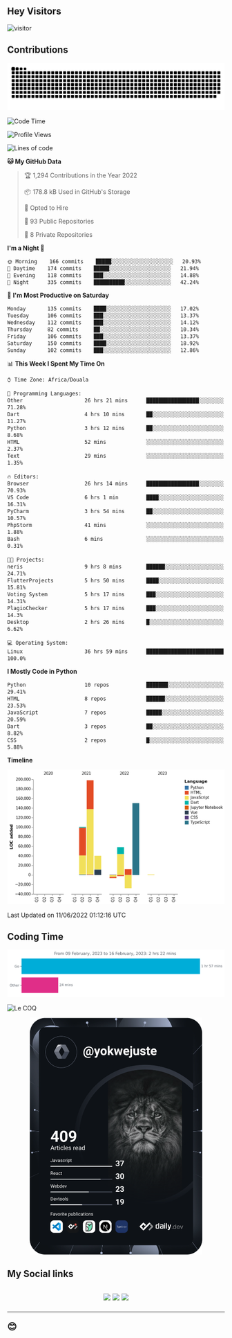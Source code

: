 ## Hey Visitors
![visitor](https://profile-counter.glitch.me/yokwejuste/count.svg)

## Contributions
<p align="center">
  <img src="https://raw.githubusercontent.com/yokwejuste/yokwejuste/output/github-contribution-grid-snake.svg" />
</p>

<!--START_SECTION:waka-->
![Code Time](http://img.shields.io/badge/Code%20Time-872%20hrs%2014%20mins-blue)

![Profile Views](http://img.shields.io/badge/Profile%20Views-48-blue)

![Lines of code](https://img.shields.io/badge/From%20Hello%20World%20I%27ve%20Written-1%20Million%20lines%20of%20code-blue)

**🐱 My GitHub Data** 

> 🏆 1,294 Contributions in the Year 2022
 > 
> 📦 178.8 kB Used in GitHub's Storage 
 > 
> 💼 Opted to Hire
 > 
> 📜 93 Public Repositories 
 > 
> 🔑 8 Private Repositories  
 > 
**I'm a Night 🦉** 

```text
🌞 Morning    166 commits    █████░░░░░░░░░░░░░░░░░░░░   20.93% 
🌆 Daytime    174 commits    █████░░░░░░░░░░░░░░░░░░░░   21.94% 
🌃 Evening    118 commits    ███░░░░░░░░░░░░░░░░░░░░░░   14.88% 
🌙 Night      335 commits    ██████████░░░░░░░░░░░░░░░   42.24%

```
📅 **I'm Most Productive on Saturday** 

```text
Monday       135 commits    ████░░░░░░░░░░░░░░░░░░░░░   17.02% 
Tuesday      106 commits    ███░░░░░░░░░░░░░░░░░░░░░░   13.37% 
Wednesday    112 commits    ███░░░░░░░░░░░░░░░░░░░░░░   14.12% 
Thursday     82 commits     ██░░░░░░░░░░░░░░░░░░░░░░░   10.34% 
Friday       106 commits    ███░░░░░░░░░░░░░░░░░░░░░░   13.37% 
Saturday     150 commits    ████░░░░░░░░░░░░░░░░░░░░░   18.92% 
Sunday       102 commits    ███░░░░░░░░░░░░░░░░░░░░░░   12.86%

```


📊 **This Week I Spent My Time On** 

```text
⌚︎ Time Zone: Africa/Douala

💬 Programming Languages: 
Other                    26 hrs 21 mins      █████████████████░░░░░░░░   71.28% 
Dart                     4 hrs 10 mins       ██░░░░░░░░░░░░░░░░░░░░░░░   11.27% 
Python                   3 hrs 12 mins       ██░░░░░░░░░░░░░░░░░░░░░░░   8.68% 
HTML                     52 mins             ░░░░░░░░░░░░░░░░░░░░░░░░░   2.37% 
Text                     29 mins             ░░░░░░░░░░░░░░░░░░░░░░░░░   1.35%

🔥 Editors: 
Browser                  26 hrs 14 mins      █████████████████░░░░░░░░   70.93% 
VS Code                  6 hrs 1 min         ████░░░░░░░░░░░░░░░░░░░░░   16.31% 
PyCharm                  3 hrs 54 mins       ██░░░░░░░░░░░░░░░░░░░░░░░   10.57% 
PhpStorm                 41 mins             ░░░░░░░░░░░░░░░░░░░░░░░░░   1.88% 
Bash                     6 mins              ░░░░░░░░░░░░░░░░░░░░░░░░░   0.31%

🐱‍💻 Projects: 
neris                    9 hrs 8 mins        ██████░░░░░░░░░░░░░░░░░░░   24.71% 
FlutterProjects          5 hrs 50 mins       ████░░░░░░░░░░░░░░░░░░░░░   15.81% 
Voting System            5 hrs 17 mins       ███░░░░░░░░░░░░░░░░░░░░░░   14.31% 
PlagioChecker            5 hrs 17 mins       ███░░░░░░░░░░░░░░░░░░░░░░   14.3% 
Desktop                  2 hrs 26 mins       █░░░░░░░░░░░░░░░░░░░░░░░░   6.62%

💻 Operating System: 
Linux                    36 hrs 59 mins      █████████████████████████   100.0%

```

**I Mostly Code in Python** 

```text
Python                   10 repos            ███████░░░░░░░░░░░░░░░░░░   29.41% 
HTML                     8 repos             ██████░░░░░░░░░░░░░░░░░░░   23.53% 
JavaScript               7 repos             █████░░░░░░░░░░░░░░░░░░░░   20.59% 
Dart                     3 repos             ██░░░░░░░░░░░░░░░░░░░░░░░   8.82% 
CSS                      2 repos             █░░░░░░░░░░░░░░░░░░░░░░░░   5.88%

```


**Timeline**

![Chart not found](https://raw.githubusercontent.com/yokwejuste/yokwejuste/master/charts/bar_graph.png) 


 Last Updated on 11/06/2022 01:12:16 UTC
<!--END_SECTION:waka-->

## Coding Time

[![wakatime-stats](https://github.com/yokwejuste/yokwejuste/blob/master/images/stat.svg)](https://wakatime.com/@yokwejuste)

![Le COQ](https://metrics.lecoq.io/yokwejuste/)
<p align="center">
  <a href="#"><img src="https://github.com/yokwejuste/yokwejuste/blob/master/devcard.svg" width="400" alt="Yonkeu K. Steve's Dev Card"/></a>
</p>
<h2>My Social links<h2>
<p align="center">
  <a href="https://twitter.com/yokwejuste"><img src="https://img.shields.io/badge/twitter-%231DA1F2.svg?style=for-the-badge&logo=Twitter&logoColor=white"></a>
  <a href="https://linkedin.com/in/yokwejuste"><img src="https://img.shields.io/badge/linkedin-%230077B5.svg?style=for-the-badge&logo=linkedin&logoColor=white"></a>
  <a href="https://instagram.com/yokwejuste0"><img src="https://img.shields.io/badge/instagram-%23E4405F.svg?style=for-the-badge&logo=Instagram&logoColor=white"></a>
</p>
<hr>
😊
